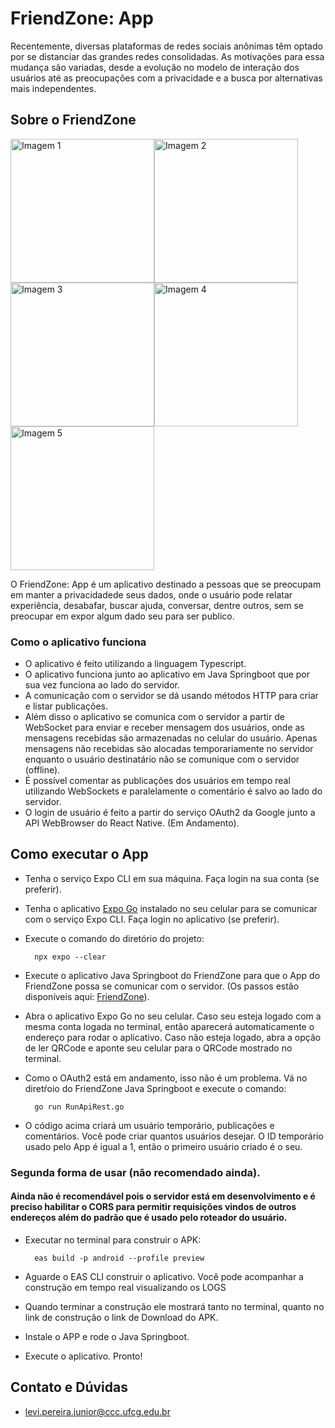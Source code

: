 # FriendZone: App

Recentemente, diversas plataformas de redes sociais anônimas têm optado por se distanciar das grandes redes consolidadas. As motivações para essa mudança são variadas, desde a evolução no modelo de interação dos usuários até as preocupações com a privacidade e a busca por alternativas mais independentes.

## Sobre o FriendZone

<div style="display: flex; flex-direction: row; flex-wrap: wrap;">
    <img src="https://i.ibb.co/7CfXpPX/Screenshot-20231204-110832-Expo-Go.jpg" alt="Imagem 1" width="230"/>
    <img src="https://i.ibb.co/sggM78R/Screenshot-20231125-192413-Expo-Go.jpg" alt="Imagem 2" width="230"/> 
    <img src="https://i.ibb.co/Mf0CLHh/Screenshot-20231204-110840-Expo-Go.jpg" alt="Imagem 3" width="230"/>  
    <img src="https://i.ibb.co/TPgHNQJ/Screenshot-20231204-110911-Expo-Go.jpg" alt="Imagem 4" width="230" /> 
    <img src="https://i.ibb.co/7VJ2Rx1/Screenshot-20231204-111106-Expo-Go.jpg" alt="Imagem 5" width="230"/> 
</div>  

O FriendZone: App é um aplicativo destinado a pessoas que se preocupam em manter a privacidadede seus dados, onde o usuário pode relatar experiência, desabafar, buscar ajuda, conversar, dentre outros, sem se preocupar em expor algum dado seu para ser publico.

### Como o aplicativo funciona
- O aplicativo é feito utilizando a linguagem Typescript.
- O aplicativo funciona junto ao aplicativo em Java Springboot que por sua vez funciona ao lado do servidor.
- A comunicação com o servidor se dá usando métodos HTTP para criar e listar publicações.
- Além disso o aplicativo se comunica com o servidor a partir de WebSocket para enviar e receber mensagem dos usuários, onde as mensagens recebidas são armazenadas no celular do usuário. Apenas mensagens não recebidas são alocadas temporariamente no servidor enquanto o usuário destinatário não se comunique com o servidor (offline).
- É possível comentar as publicações dos usuários em tempo real utilizando WebSockets e paralelamente o comentário é salvo ao lado do servidor.
- O login de usuário é feito a partir do serviço OAuth2 da Google junto a API WebBrowser do React Native. (Em Andamento).

## Como executar o App

- Tenha o serviço Expo CLI em sua máquina. Faça login na sua conta (se preferir).
- Tenha o aplicativo [Expo Go](https://play.google.com/store/apps/details?id=host.exp.exponent&hl=pt&gl=US&pli=1) instalado no seu celular para se comunicar com o serviço Expo CLI. Faça login no aplicativo (se preferir).
- Execute o comando do diretório do projeto:

        npx expo --clear

- Execute o aplicativo Java Springboot do FriendZone para que o App do FriendZone possa se comunicar com o servidor. (Os passos estão disponíveis aqui: [FriendZone](https://github.com/LeviJunior21/FriendZn)).
- Abra o aplicativo Expo Go no seu celular. Caso seu esteja logado com a mesma conta logada no terminal, então aparecerá automaticamente o endereço para rodar o aplicativo. Caso não esteja logado, abra a opção de ler QRCode e aponte seu celular para o QRCode mostrado no terminal.
- Como o OAuth2 está em andamento, isso não é um problema. Vá no diretŕoio do FriendZone Java Springboot e execute o comando:

        go run RunApiRest.go

- O código acima criará um usuário temporário, publicações e comentários. Você pode criar quantos usuários desejar. O ID temporário usado pelo App é igual a 1, então o primeiro usuário criado é o seu.

### Segunda forma de usar (não recomendado ainda).

#### Ainda não é recomendável pois o servidor está em desenvolvimento e é preciso habilitar o CORS para permitir requisições vindos de outros endereços além do padrão que é usado pelo roteador do usuário.
- Executar no terminal para construir o APK:
 
        eas build -p android --profile preview

- Aguarde o EAS CLI construir o aplicativo. Você pode acompanhar a construção em tempo real visualizando os LOGS
- Quando terminar a construção ele mostrará tanto no terminal, quanto no link de construção o link de Download do APK.
- Instale o APP e rode o Java Springboot.
- Execute o aplicativo. Pronto!

## Contato e Dúvidas

- levi.pereira.junior@ccc.ufcg.edu.br

